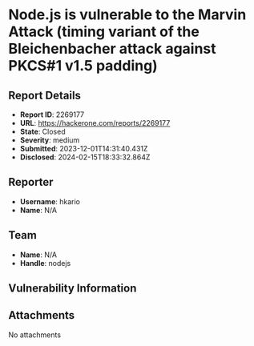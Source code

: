 # Node.js is vulnerable to the Marvin Attack (timing variant of the Bleichenbacher attack against PKCS#1 v1.5 padding)

## Report Details
- **Report ID**: 2269177
- **URL**: https://hackerone.com/reports/2269177
- **State**: Closed
- **Severity**: medium
- **Submitted**: 2023-12-01T14:31:40.431Z
- **Disclosed**: 2024-02-15T18:33:32.864Z

## Reporter
- **Username**: hkario
- **Name**: N/A

## Team
- **Name**: N/A
- **Handle**: nodejs

## Vulnerability Information


## Attachments
No attachments
